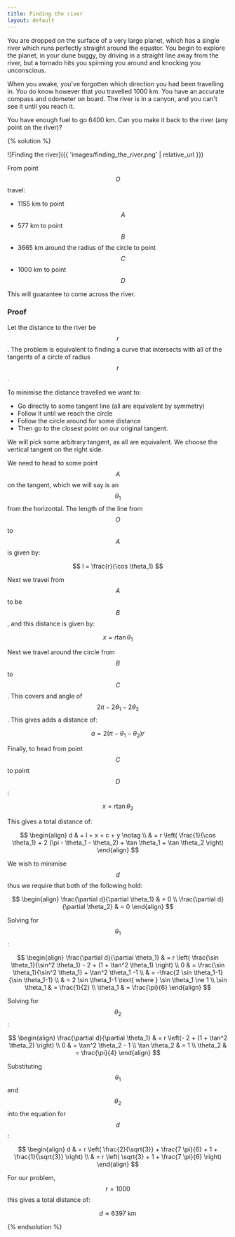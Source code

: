 ```yaml
---
title: Finding the river
layout: default
---
```



You are dropped on the surface of a very large planet, which has a single river
which runs perfectly straight around the equator. You begin to explore the
planet, in your dune buggy, by driving in a straight line away from the river,
but a tornado hits you spinning you around and knocking you unconscious.

When you awake, you've forgotten which direction you had been travelling in. You
do know however that you travelled 1000 km. You have an accurate compass and
odometer on board. The river is in a canyon, and you can't see it until you
reach it.

You have enough fuel to go 6400 km. Can you make it back to the river (any point
on the river)?

{% solution %}

![Finding the river]({{ 'images/finding_the_river.png' | relative_url }})

From point $$O$$ travel:

* 1155 km to point $$A$$
* 577 km to point $$B$$
* 3665 km around the radius of the circle to point $$C$$
* 1000 km to point $$D$$

This will guarantee to come across the river.

### Proof

Let the distance to the river be $$r$$.
The problem is equivalent to finding a
curve that intersects with all of the tangents of a circle of radius $$r$$.

To minimise the distance travelled we want to:

* Go directly to some tangent line (all are equivalent by symmetry)
* Follow it until we reach the circle
* Follow the circle around for some distance
* Then go to the closest point on our original tangent.

We will pick some arbitrary tangent, as all are equivalent. We choose the
vertical tangent on the right side.

We need to head to some point $$A$$ on the tangent, which we will say is an
$$\theta_1$$ from the horizontal. The length of the line from $$O$$ to $$A$$ is given
by:

$$
l = \frac{r}{\cos \theta_1}
$$

Next we travel from $$A$$ to be $$B$$, and this distance is given by:

$$
x = r \tan \theta_1
$$

Next we travel around the circle from $$B$$ to $$C$$. This covers and angle of $$2
\pi - 2 \theta_1 - 2 \theta_2$$. This gives adds a distance of:

$$
a = 2 (\pi - \theta_1 - \theta_2) r
$$

Finally, to head from point $$C$$ to point $$D$$:

$$
x = r \tan \theta_2
$$

This gives a total distance of:

$$
\begin{align}
d & = l + x + c + y \notag \\
& = r \left(
    \frac{1}{\cos \theta_1} +
    2 (\pi - \theta_1 - \theta_2) +
    \tan \theta_1 +
    \tan \theta_2
  \right)
\end{align}
$$

We wish to minimise $$d$$ thus we require that both of the following hold:

$$
\begin{align}
\frac{\partial d}{\partial \theta_1} & = 0 \\
\frac{\partial d}{\partial \theta_2} & = 0
\end{align}
$$

Solving for $$\theta_1$$:

$$
\begin{align}
\frac{\partial d}{\partial \theta_1} & =
  r \left(
    \frac{\sin \theta_1}{\sin^2 \theta_1} - 2 + (1 + \tan^2 \theta_1)
  \right) \\
0 & = \frac{\sin \theta_1}{\sin^2 \theta_1} + \tan^2 \theta_1 -1 \\
& = -\frac{2 \sin \theta_1-1}{\sin \theta_1-1} \\
& = 2 \sin \theta_1-1 \text{ where } \sin \theta_1 \ne 1 \\
\sin \theta_1 & = \frac{1}{2} \\
\theta_1 & = \frac{\pi}{6}
\end{align}
$$

Solving for $$\theta_2$$:

$$
\begin{align}
\frac{\partial d}{\partial \theta_1} & =
  r \left(- 2 + (1 + \tan^2 \theta_2) \right) \\
0 & = \tan^2 \theta_2 - 1 \\
\tan \theta_2 & = 1 \\
\theta_2 & = \frac{\pi}{4}
\end{align}
$$

Substituting $$\theta_1$$ and $$\theta_2$$ into the equation for $$d$$:

$$
\begin{align}
d & =
  r \left(
    \frac{2}{\sqrt{3}} + \frac{7 \pi}{6} + 1 + \frac{1}{\sqrt{3}}
  \right) \\
& =
  r \left(
    \sqrt{3} + 1 + \frac{7 \pi}{6}
  \right)
\end{align}
$$

For our problem, $$r = 1000$$ this gives a total distance of:

$$
d \approx 6397 \text{ km}
$$

{% endsolution %}
